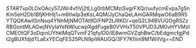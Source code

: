 $START$xp0LOxOAcy57JWr4vfiVj2tLLg0rbMCMziSvgrFXQr/uufycmEvpa7gSnKm5eH2Db18fjKHHlj1+m6tIwlp3eKsL4QM/JyChaQeLAmGARMqwO6aB9R5YTQQKAwIlSnNsq4YNhMjNMOTAt9D/FNP2tJRKD/+qeG2L94BVUGOgRSZzRBGontMLAGwjNVyIaYeNWlucwpXgdFugeB0VVHxT50VPUD3JM0vHYVMzlCMEOtQF3oDqrnUYhklMqQTvmF21qfyID0/IE8wmGVZqhBwC/bEdgmcfgjPdt2gBUXfdjdTLaExYECqFES25PLN9piWAUGQ/3FY7Kfiini9M1WiIVg==$END$